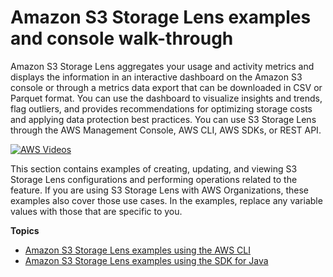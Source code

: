 # Amazon S3 Storage Lens examples and console walk\-through<a name="S3LensExamples"></a>

Amazon S3 Storage Lens aggregates your usage and activity metrics and displays the information in an interactive dashboard on the Amazon S3 console or through a metrics data export that can be downloaded in CSV or Parquet format\. You can use the dashboard to visualize insights and trends, flag outliers, and provides recommendations for optimizing storage costs and applying data protection best practices\. You can use S3 Storage Lens through the AWS Management Console, AWS CLI, AWS SDKs, or REST API\. 

[![AWS Videos](http://img.youtube.com/vi/https://www.youtube.com/embed/TNmZEvwFiOA/0.jpg)](http://www.youtube.com/watch?v=https://www.youtube.com/embed/TNmZEvwFiOA)

This section contains examples of creating, updating, and viewing S3 Storage Lens configurations and performing operations related to the feature\. If you are using S3 Storage Lens with AWS Organizations, these examples also cover those use cases\. In the examples, replace any variable values with those that are specific to you\.

**Topics**
+ [Amazon S3 Storage Lens examples using the AWS CLI](S3LensCLIExamples.md)
+ [Amazon S3 Storage Lens examples using the SDK for Java](S3LensJavaExamples.md)